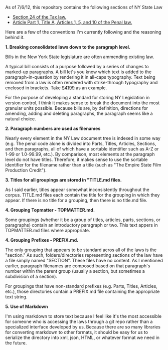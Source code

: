 As of 7/6/12, this repository contains the following sections of NY State Law

* [Section 24 of the Tax law.](http://public.leginfo.state.ny.us/LAWSSEAF.cgi?QUERYTYPE=LAWS+&QUERYDATA=$$TAX24$$@TXTAX024+&LIST=LAW+&BROWSER=BROWSER+&TOKEN=42224016+&TARGET=VIEW) 
* [Article Part 1, Title A, Articles 1, 5, and 10 of the Penal law.](http://public.leginfo.state.ny.us/LAWSSEAF.cgi?QUERYTYPE=LAWS+&QUERYDATA=@PLPEN0P1TA+&LIST=LAW+&BROWSER=BROWSER+&TOKEN=42224016+&TARGET=VIEW)

Here are a few of the conventions I'm currently following and the reasoning behind it.

**1. Breaking consolidated laws down to the paragraph level.**

Bills in the New York State legislature are often ammending existing law. 

A typical bill consists of a purpose followed by a series of changes to marked-up paragraphs. A bill let's you know which text is added to the paragraph-in-question by rendering it in all-caps typography. Text being removed from a law is often rendered with strike-through typography and enclosed in brackets. Take [S4199](http://open.nysenate.gov/legislation/bill/S4199-2011) as an example.

For the purpose of developing a standard for storing NY Legislation in version control, I think it makes sense to break the document into the most granular units possible. Because bills are, by definition, directions for amending, adding and deleting paragraphs, the paragraph seems like a natural choice.

**2. Paragraph numbers are used as filenames**

Nearly every element in the NY Law document tree is indexed in some way (e.g. The penal code alone is divided into Parts, Titles, Articles, Sections, and then paragraphs, all of which have a sortable identifier such as A-Z or 1-99 or 1.0-99.99, etc.). By comparison, most elements at the paragraph level do not have titles. Therefore, it makes sense to use the sortable identifier for the filename rather than a title (such as "The Empire State Film Production Credit").

**3. Titles for all groupings are stored in "TITLE.md files.**

As I said earlier, titles appear somewhat inconsistently throughout the corpus. TITLE.md files each contain the title for the grouping in which they appear. If there is no title for a grouping, then there is no title.md file. 

**4. Grouping Topmatter - TOPMATTER.md.**

Some groupings (whether it be a group of titles, articles, parts, sections, or paragraphs) contain an introductory paragraph or two. This text appers in TOPMATTER.md files where appropriate.

**4. Grouping Prefixes - PREFIX.md.**

The only grouping that appears to be standard acros all of the laws is the "section." As such, folders/directories representing sections of the law have a file simply named "SECTION". These files have no content. As I mentioned earlier, paragraph filenames are composed based on that paragraph's number within the parent group (usually a section, but sometimes a subdivision of a section).

For groupings that have non-standard prefixes (e.g. Parts, Titles, Articles, etc.), those directories contain a PREFIX.md file containing the appropriate text string.

**5. Use of Markdown**

I'm using markdown to store text because I feel like it's the most accessible for someone who is accessing the laws through a git repo rather than a specialized interface developed by us. Because there are so many libraries for converting markdown to other formats, it should be easy for us to serialize the directory into xml, json, HTML, or whatever format we need in the future.